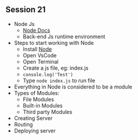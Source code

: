 ## Session 21
- Node Js
  - [Node Docs](https://nodejs.org/en/docs/)
  - Back-end Js runtime environment 
- Steps to start working with Node
  - Install [Node](https://nodejs.org/en/download/) 
  - Open VsCode
  - Open Terminal
  - Create a js file, eg: index.js
  - ```console.log('Test')```
  - Type ```node index.js``` to run file  
- Everything in Node is considered to be a module
- Types of Modules:
  - File Modules
  - Built-in Modules
  - Third party Modules
- Creating Server
- Routing
- Deploying server           
